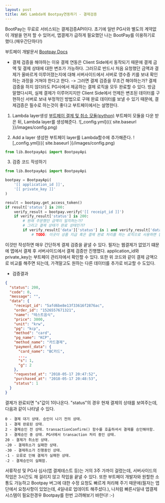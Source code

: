 ```yaml
---
layout: post
title: AWS Lambda에 Bootpay연동하기 - 결제검증
---
```

BootPay는 무료로 서비스되는 결제검증API이다. 
초기에 일반 PG사와 별도의 계약없이 개발을 먼저 할 수 있어서, 앱결제가 급하게 필요했던 나는 BootPay를 이용하기로 했다.(매우간단하다!)

부트페이 개발문서
[Bootpay Docs](https://docs.bootpay.co.kr)

- 결제 검증을 해야하는 이유
결제 연동은 Client Side에서 동작되기 때문에 결제 금액 및 결제 상태에 대한 변조가 가능하다. 
그러므로 반드시 처음 요청했던 금액과 결제가 올바르게 이루어졌는지에 대해 서버사이드에서 서버로 영수증 키를 보내 확인하는 과정을 거쳐야 한다고 한다.
-> 그러면 결제 검증을 무조건 해야하는가?
결제 검증을 하지 않더라도 PG사에서 제공하는 결제 로직을 모두 완료할 수 있다. 
방금 말했다시피, 실제 결제가 이루어지지만 Client Side에서 언제든 변조된 데이터를 구현하신 서버로 보내 부정적인 방법으로 구매 완료 데이터를 보낼 수 있기 때문에, 결제검증은 필수로 하는것이 좋다고 부트페이에서는 설명한다.

1. Lambda layer생성
[부트페이 결제 및 취소 모듈(python)](https://github.com/bootpay/server_python)
부트페이 모듈을 다운 받은 뒤, Lambda layer를 생성해준다.
![_config.yml]({{ site.baseurl }}/images/config.png)

2. Add a layer
생성한 부트페이 layer를 Lambda함수에 추가해준다.
![_config.yml]({{ site.baseurl }}/images/config.png)
```py
from lib.BootpayApi import BootpayApi
```

3. 검증 코드 작성하기
```py
from lib.BootpayApi import BootpayApi

bootpay = BootpayApi(
    '[[ application_id ]]',
    '[[ private_key ]]'
)

result = bootpay.get_access_token()
if result['status'] is 200:
    verify_result = bootpay.verify('[[ receipt_id ]]')
    if verify_result['status'] is 200:
        # 원래 주문했던 금액이 일치하는가?
        # 그리고 결제 상태가 완료 상태인가?
        if verify_result['data']['status'] is 1 and verify_result['data']['price'] is price:
            # TODO: 이곳이 상품 지급 혹은 결제 완료 처리를 하는 로직으로 사용하면 됩니다.
```
이것만 작성하면 매우 간단하게 결제 검증을 끝낼 수 있다. 필자는 웹결제가 없었기 떄문에 앱에서 결제 후 서버사이드에서 결제 검증만 진행했다. 
application_id와 private_key는 부트페이 관리자에서 확인할 수 있다. 
또한 위 코드와 같이 결제 금액으로 비교를 해주면 되는데, 가격말고도 원하는 다른 데이터를 추가로 비교할 수 도있다.

- 검증결과
```json
{
  "status": 200,
  "code": 0,
  "message": "",
  "data": {
    "receipt_id": "5afd6be8e13f33616f2876ac",
    "order_id": "1526557671321",
    "name": "테스트음식",
    "price": 3000,
    "unit": "krw",
    "pg": "kcp",
    "method": "card",
    "pg_name": "KCP",
    "method_name": "카드결제",
    "payment_data": {
      "card_name": "BC카드",
      ...,
      "s": 1,
      "g": 2
    },
    "requested_at": "2018-05-17 20:47:52",
    "purchased_at": "2018-05-17 20:48:53",
    "status": 1
  }
}
```
결제가 완료되면 "s"값이 1이나온다.
"status"의 경우 현재 결제의 상태를 보여주는데, 다음과 같이 나타낼 수 있다.
```
0 - 결제 대기 상태. 승인이 나기 전의 상태.
1 - 결제 완료된 상태.
2 - 결제승인 전 상태. transactionConfirm() 함수를 호출하셔서 결제를 승인해야함.
3 - 결제승인 중 상태. PG사에서 transaction 처리 중인 상태.
20 - 결제가 취소된 상태.
-20 - 결제취소가 실패한 상태.
-30 - 결제취소가 진행중인 상태.
-1 - 오류로 인해 결제가 실패한 상태.
-2 - 결제승인이 실패함.
```
서류작성 및 PG사 심사(앱 결제테스트 등)는 거의 3주 가까이 걸렸는데, 서버사이드의 작업은 3시간도 채 걸리지 않고 작업을 끝낼 수 있다.
또한 부트페이 개발자와 원할한 소통도 가능하고 Bootpay 버그에 대한 수정 요청도 빠르게 처리해 주기 때문에(필자는 앱단에서 요청사항이 있었는데, 4일내로 업데이트 해주셨다.), 나처럼 빠른시일내 앱결제 시스템이 필요한경우 Bootpay를 한번 고려해보기 바란다! :-)
